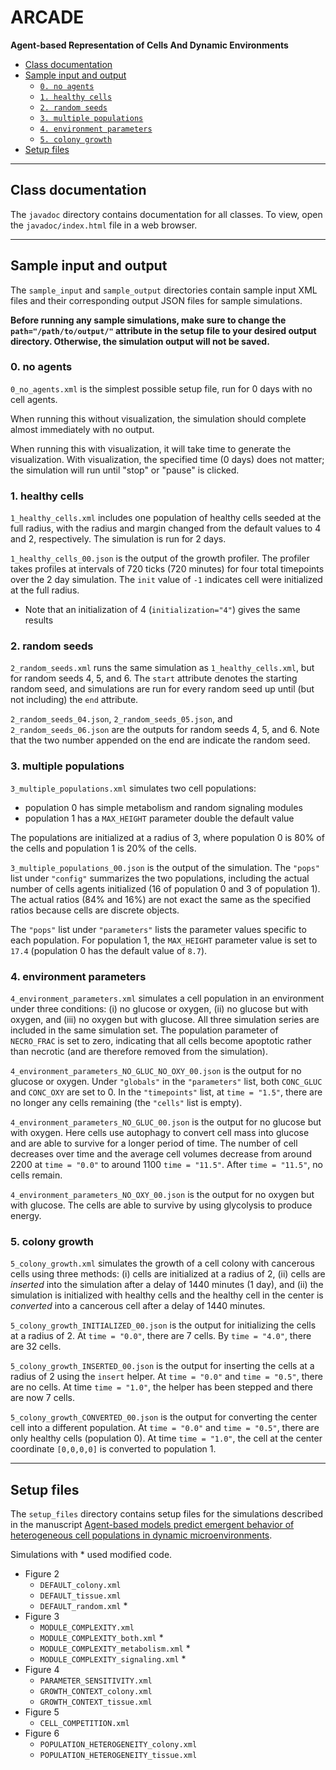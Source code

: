 # ARCADE

__Agent-based Representation of Cells And Dynamic Environments__

- [Class documentation](#class-documentation)
- [Sample input and output](#sample-input-and-output)
    + [`0. no agents`](#0-no-agents)
    + [`1. healthy cells`](#1-healthy-cells)
    + [`2. random seeds`](#2-random-seeds)
    + [`3. multiple populations`](#3-multiple-populations)
    + [`4. environment parameters`](#4-environment-parameters)
    + [`5. colony growth`](#5-colony-growth)
- [Setup files](#setup-files)

---

## Class documentation

The `javadoc` directory contains documentation for all classes. To view, open the `javadoc/index.html` file in a web browser.

---

## Sample input and output

The `sample_input` and `sample_output` directories contain sample input XML files and their corresponding output JSON files for sample simulations.

__Before running any sample simulations, make sure to change the `path="/path/to/output/"` attribute in the setup file to your desired output directory. Otherwise, the simulation output will not be saved.__

### 0. no agents

`0_no_agents.xml` is the simplest possible setup file, run for 0 days with no cell agents.

When running this without visualization, the simulation should complete almost immediately with no output.

When running this with visualization, it will take time to generate the visualization. With visualization, the specified time (0 days) does not matter; the simulation will run until "stop" or "pause" is clicked.

### 1. healthy cells

`1_healthy_cells.xml` includes one population of healthy cells seeded at the full radius, with the radius and margin changed from the default values to 4 and 2, respectively. The simulation is run for 2 days.

`1_healthy_cells_00.json` is the output of the growth profiler. The profiler takes profiles at intervals of 720 ticks (720 minutes) for four total timepoints over the 2 day simulation. The `init` value of `-1` indicates cell were initialized at the full radius.

- Note that an initialization of 4 (`initialization="4"`) gives the same results

### 2. random seeds

`2_random_seeds.xml` runs the same simulation as `1_healthy_cells.xml`, but for random seeds 4, 5, and 6. The `start` attribute denotes the starting random seed, and simulations are run for every random seed up until (but not including) the `end` attribute.

`2_random_seeds_04.json`, `2_random_seeds_05.json`, and `2_random_seeds_06.json` are the outputs for random seeds 4, 5, and 6. Note that the two number appended on the end are indicate the random seed.

### 3. multiple populations

`3_multiple_populations.xml` simulates two cell populations:

- population 0 has simple metabolism and random signaling modules
- population 1 has a `MAX_HEIGHT` parameter double the default value

The populations are initialized at a radius of 3, where population 0 is 80% of the cells and population 1 is 20% of the cells.

`3_multiple_populations_00.json` is the output of the simulation. The `"pops"` list under `"config"` summarizes the two populations, including the actual number of cells agents initialized (16 of population 0 and 3 of population 1). The actual ratios (84% and 16%) are not exact the same as the specified ratios because cells are discrete objects.

The `"pops"` list under `"parameters"` lists the parameter values specific to each population. For population 1, the `MAX_HEIGHT` parameter value is set to `17.4` (population 0 has the default value of `8.7`).

### 4. environment parameters

`4_environment_parameters.xml` simulates a cell population in an environment under three conditions: (i) no glucose or oxygen, (ii) no glucose but with oxygen, and (iii) no oxygen but with glucose. All three simulation series are included in the same simulation set. The population parameter of `NECRO_FRAC` is set to zero, indicating that all cells become apoptotic rather than necrotic (and are therefore removed from the simulation).

`4_environment_parameters_NO_GLUC_NO_OXY_00.json` is the output for no glucose or oxygen. Under `"globals"` in the `"parameters"` list, both `CONC_GLUC` and `CONC_OXY` are set to 0. In the `"timepoints"` list, at `time = "1.5"`, there are no longer any cells remaining (the `"cells"` list is empty).

`4_environment_parameters_NO_GLUC_00.json` is the output for no glucose but with oxygen. Here cells use autophagy to convert cell mass into glucose and are able to survive for a longer period of time. The number of cell decreases over time and the average cell volumes decrease from around 2200 at `time = "0.0"` to around 1100 `time = "11.5"`. After `time = "11.5"`, no cells remain.

`4_environment_parameters_NO_OXY_00.json` is the output for no oxygen but with glucose. The cells are able to survive by using glycolysis to produce energy.

### 5. colony growth

`5_colony_growth.xml` simulates the growth of a cell colony with cancerous cells using three methods: (i) cells are initialized at a radius of 2, (ii) cells are _inserted_ into the simulation after a delay of 1440 minutes (1 day), and (ii) the simulation is initialized with healthy cells and the healthy cell in the center is _converted_ into a cancerous cell after a delay of 1440 minutes.

`5_colony_growth_INITIALIZED_00.json` is the output for initializing the cells at a radius of 2. At `time = "0.0"`, there are 7 cells. By  `time = "4.0"`, there are 32 cells.

`5_colony_growth_INSERTED_00.json` is the output for inserting the cells at a radius of 2 using the `insert` helper. At `time = "0.0"` and `time = "0.5"`, there are no cells. At time `time = "1.0"`, the helper has been stepped and there are now 7 cells.

`5_colony_growth_CONVERTED_00.json` is the output for converting the center cell into a different population. At `time = "0.0"` and `time = "0.5"`, there are only healthy cells (population 0). At time `time = "1.0"`,  the cell at the center coordinate `[0,0,0,0]` is converted to population 1.

---

## Setup files

The `setup_files` directory contains setup files for the simulations described in the manuscript [Agent-based models predict emergent behavior of heterogeneous cell populations in dynamic microenvironments](https://www.frontiersin.org/articles/10.3389/fbioe.2020.00249/).

Simulations with * used modified code.

- Figure 2
    + `DEFAULT_colony.xml`
    + `DEFAULT_tissue.xml`
    + `DEFAULT_random.xml` *
- Figure 3
    + `MODULE_COMPLEXITY.xml`
    + `MODULE_COMPLEXITY_both.xml` *
    + `MODULE_COMPLEXITY_metabolism.xml` *
    + `MODULE_COMPLEXITY_signaling.xml` *
- Figure 4
    + `PARAMETER_SENSITIVITY.xml`
    + `GROWTH_CONTEXT_colony.xml`
    + `GROWTH_CONTEXT_tissue.xml`
- Figure 5
    + `CELL_COMPETITION.xml`
- Figure 6
    + `POPULATION_HETEROGENEITY_colony.xml`
    + `POPULATION_HETEROGENEITY_tissue.xml`
